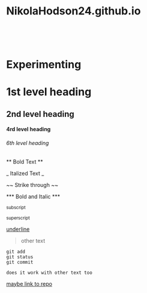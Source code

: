 # NikolaHodson24.github.io

<br>

<br>

<br>

# Experimenting 
# 1st level heading
## 2nd level heading
#### 4rd level heading
###### 6th level heading
** Bold Text **

_ Italized Text _

~~ Strike through ~~

*** Bold and Italic ***
  
<sub> subscript </sub> 

<sup> superscript </sup>

<ins> underline </ins>

> other text 


```
git add
git status
git commit
```


```
does it work with other text too
```

[ maybe link to repo ](https://github.com/NikolaHodson24/NikolaHodson24.github.io)










